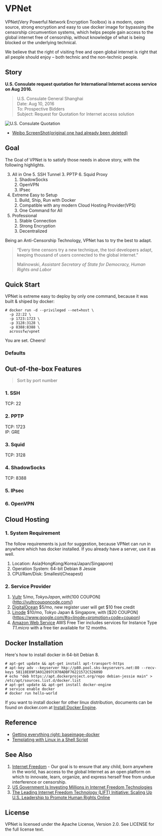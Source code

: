 # VPNet

VPNet(Very Powerful Network Encryption Toolbox) is a modern, open source, strong encryption and easy to use docker image for bypassing the censorship circumvention systems, which helps people gain access to the global internet free of censorship, without knowledge of what is being blocked or the underlying technical.

We believe that the right of visiting free and open global internet is right that all people should enjoy – both technic and the non-technic people.

## Story

**U.S. Consulate request quotation for International Internet access service on Aug 2016.**

> U.S. Consulate General Shanghai  
> Date: Aug 10, 2016  
> To: Prospective Bidders  
> Subject: Request for Quotation for Internet access solution  

![U.S. Consulate Quotation](https://raw.githubusercontent.com/AcrossFW/vpnet/master/image/internet-access-solution-quotation-from-us-consulate-shanghai.jpg)

* [Weibo ScreenShot(original one had already been deleted)](https://raw.githubusercontent.com/AcrossFW/vpnet/master/image/vpn-against-gfw-us-consulate-weibo.jpg)

## Goal

The Goal of VPNet is to satisfy those needs in above story, with the following highlights.

3. All in One
    5. SSH Tunnel
    3. PPTP
    6. Squid Proxy
    1. ShadowSocks
    2. OpenVPN
    4. IPsec
2. Extreme Easy to Setup
    1. Build, Ship, Run with Docker
    2. Compatible with any modern Cloud Hosting Provider(VPS)
    3. One Command for All
1. Professional  
    1. Stable Connection
    2. Strong Encryption
    3. Decentralized

Being an Anti-Censorship Technology, VPNet has to try the best to adapt.

> “Every time censors try a new technique, the tool developers adapt, keeping thousand of users connected to the global internet.”  
>  
>   Malinowski, _Assistant Secretary of State for Democracy, Human Rights and Labor_  

## Quick Start

VPNet is extreme easy to deploy by only one command, because it was built & shiped by docker:

```shell
# docker run -d --privileged --net=host \
  -p 22:22 \
  -p 1723:1723 \
  -p 3128:3128 \
  -p 8388:8388 \
  acrossfw/vpnet
```

You are set. Cheers!

### Defaults



## Out-of-the-box Features

> Sort by port number

### 1. SSH

TCP: 22

### 2. PPTP

TCP: 1723  
IP: GRE

### 3. Squid

TCP: 3128

### 4. ShadowSocks

TCP: 8388

### 5. IPsec


### 6. OpenVPN


## Cloud Hosting

### 1. System Requirement

The follow requirements is just for suggestion, because VPNet can run in anywhere which has docker installed. If you already have a server, use it as well.

1. Location: Asia(HongKong/Korea/Japan/Singapore)
1. Operation System: 64-bit Debian 8 Jessie
1. CPU/Ram/Disk: Smallest(Cheapest)

### 2. Service Provider

1. [Vultr](http://www.vultr.com/?ref=6981349) $5/mo, Tokyo Japan, with [$100 COUPON](http://vultrcouponcode.com/)
1. [DigitalOcean](https://m.do.co/c/9304d9484557) $5/mo, new register user will get $10 free credit
1. [Linode](https://www.linode.com/?r=564ab299ba1b198e0eb12fe0a50d559accaa2300) $10/mo, Tokyo Japan & Singapore, with [$20 COUPON](https://www.google.com/#q=linode+promotion+code+coupon)
1. [Amazon Web Service](https://aws.amazon.com/free/) AWS Free Tier includes services for Instance Type _T1.micro_ with a free tier available for 12 months.

## Docker Installation

Here's how to install docker in 64-bit Debian 8.

```shell
# apt-get update && apt-get install apt-transport-https
# apt-key adv --keyserver hkp://p80.pool.sks-keyservers.net:80 --recv-keys 58118E89F3A912897C070ADBF76221572C52609D
# echo "deb https://apt.dockerproject.org/repo debian-jessie main" > /etc/apt/sources.list.d/docker.list
# apt-get update && apt-get install docker-engine
# service enable docker
# docker run hello-world
```

If you want to install docker for other linux distribution, documents can be found on docker.com at [Install Docker Engine](https://docs.docker.com/engine/installation/#installation).

## Reference

* [Getting everything right: baseimage-docker](phusion.github.io/baseimage-docker/)
* [Templating with Linux in a Shell Script](http://serverfault.com/a/699377/276381)

## See Also

1. [Internet Freedom](www.state.gov/e/eb/cip/netfreedom/index.htm) - Our goal is to ensure that any child, born anywhere in the world, has access to the global Internet as an open platform on which to innovate, learn, organize, and express herself free from undue interference or censorship.
1. [US Government Is Investing Millions in Internet Freedom Technologies](motherboard.vice.com/read/why-the-us-government-is-investing-millions-in-internet-freedom-technologies)
1. [The Leading Internet Freedom Technology (LIFT) Initiative: Scaling Up U.S. Leadership to Promote Human Rights Online](https://blogs.state.gov/stories/2015/10/12/leading-internet-freedom-technology-lift-initiative-scaling-us-leadership-promote)

## License

VPNet is licensed under the Apache License, Version 2.0. See LICENSE for the full license text.
